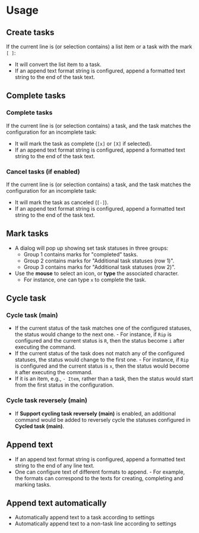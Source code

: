 # Usage

## Create tasks

If the current line is (or selection contains) a list item or a task with the mark `[ ]`:

- It will convert the list item to a task.
- If an append text format string is configured, append a formatted text string to the end of the task text.

## Complete tasks

### Complete tasks

If the current line is (or selection contains) a task, and the task matches the configuration for an incomplete task:

- It will mark the task as complete (`[x]` or `[X]` if selected). 
- If an append text format string is configured, append a formatted text string to the end of the task text.

### Cancel tasks (if enabled)

If the current line is (or selection contains) a task, and the task matches the configuration for an incomplete task:

- It will mark the task as canceled (`[-]`). 
- If an append text format string is configured, append a formatted text string to the end of the task text.

## Mark tasks

- A dialog will pop up showing set task statuses in three groups:
    - Group 1 contains marks for "completed" tasks.
    - Group 2 contains marks for "Additional task statuses (row 1)".
    - Group 3 contains marks for "Additional task statuses (row 2)".
- Use the **mouse** to select an icon, or **type** the associated character.
    - For instance, one can type `x` to complete the task.

## Cycle task

### Cycle task (main)

- If the current status of the task matches one of the configured statuses, the status would change to the next one.
      - For instance, if `Rip` is configured and the current status is `R`, then the status become `i` after executing the command.
- If the current status of the task does not match any of the configured statuses, the status would change to the first one.
      - For instance, if `Rip` is configured and the current status is `x`, then the status would become `R` after executing the command.
- If it is an item, e.g., `- Item`, rather than a task, then the status would start from the first status in the configuration.

### Cycle task reversely (main)

- If **Support cycling task reversely (main)** is enabled, an additional command would be added to reversely cycle the statuses configured in **Cycled task (main)**.

## Append text

- If an append text format string is configured, append a formatted text string to the end of any line text.
- One can configure text of different formats to append.
      - For example, the formats can correspond to the texts for creating, completing and marking tasks.

## Append text automatically

- Automatically append text to a task according to settings
- Automatically append text to a non-task line according to settings
